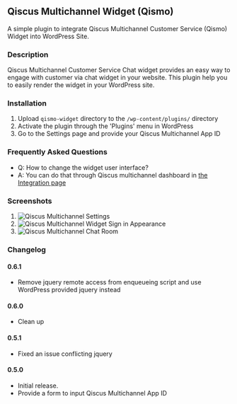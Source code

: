 ## Qiscus Multichannel Widget (Qismo)

A simple plugin to integrate Qiscus Multichannel Customer Service (Qismo) Widget into WordPress Site.

### Description

Qiscus Multichannel Customer Service Chat widget provides an easy way to engage with customer via chat widget in your website.
This plugin help you to easily render the widget in your WordPress site.


### Installation

1. Upload `qismo-widget` directory to the `/wp-content/plugins/` directory
1. Activate the plugin through the 'Plugins' menu in WordPress
1. Go to the Settings page and provide your Qiscus Multichannel App ID

### Frequently Asked Questions

* Q: How to change the widget user interface?
* A: You can do that through Qiscus multichannel dashboard in [the Integration page](https://qismo.qiscus.com/integration) 

### Screenshots

1. ![Qiscus Multichannel Settings](https://d1edrlpyc25xu0.cloudfront.net/kiwari-prod/image/upload/9dAEJ09u9C/screenshot-1.png)
2. ![Qiscus Multichannel Widget Sign in Appearance](https://d1edrlpyc25xu0.cloudfront.net/kiwari-prod/image/upload/6DJTBo7g_8/screenshot-2.png)
2. ![Qiscus Multichannel Chat Room](https://d1edrlpyc25xu0.cloudfront.net/kiwari-prod/image/upload/XrKawCNgF_/screenshot-3.png)

### Changelog

#### 0.6.1
* Remove jquery remote access from enqueueing script and use WordPress provided jquery instead

#### 0.6.0 
* Clean up

#### 0.5.1
* Fixed an issue conflicting jquery

#### 0.5.0
* Initial release.
* Provide a form to input Qiscus Multichannel App ID